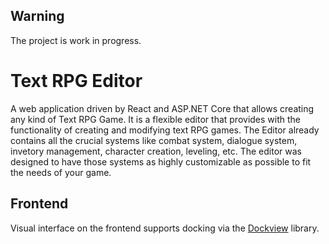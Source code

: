 ## Warning

The project is work in progress.

# Text RPG Editor

A web application driven by React and ASP.NET Core that allows creating 
any kind of Text RPG Game. It is a flexible editor that provides with 
the functionality of creating and modifying text RPG games. The Editor 
already contains all the crucial systems like combat system, dialogue 
system, invetory management, character creation, leveling, etc. The 
editor was designed to have those systems as highly customizable as 
possible to fit the needs of your game.

## Frontend

Visual interface on the frontend supports docking via the 
[Dockview](https://github.com/mathuo/dockview) library.